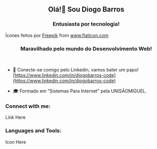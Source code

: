 <h2 align="center">Olá!👋 Sou Diogo Barros</h1>
<h3 align="center">Entusiasta por tecnologia!</h3><div>Ícones feitos por <a href="https://www.flaticon.com/br/autores/freepik" title="Freepik">Freepik</a> from <a href="https://www.flaticon.com/br/" title="Flaticon">www.flaticon.com</a></div>
<h3 align="center">Maravilhado pelo mundo do Desenvolvimento Web!</h3>

<br>


- 📝 Conecte-se comigo pelo Linkedin, vamos bater um papo! [https://www.linkedin.com/in/diogobarros-code](https://www.linkedin.com/in/diogobarros-code)

- :mortar_board: Formado em "Sistemas Para Internet" pela UNISÂOMIGUEL.

<h3 align="left">Connect with me:</h3>
<p>Link Here</p>

<h3 align="left">Languages and Tools:</h3>
<p>Icon Here</p>